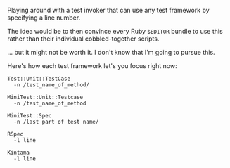 Playing around with a test invoker that can use any test framework by
specifying a line number.

The idea would be to then convince every Ruby `$EDITOR` bundle to use this
rather than their individual cobbled-together scripts.

... but it might not be worth it. I don't know that I'm going to pursue this.

Here's how each test framework let's you focus right now:

    Test::Unit::TestCase
      -n /test_name_of_method/

    MiniTest::Unit::Testcase
      -n /test_name_of_method

    MiniTest::Spec
      -n /last part of test name/

    RSpec
      -l line

    Kintama
      -l line
